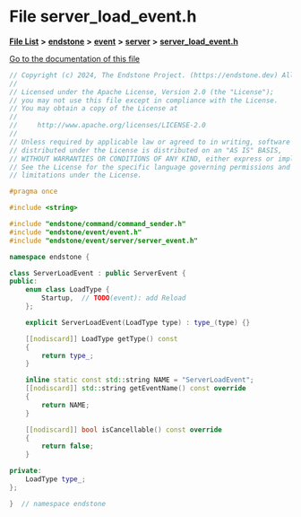 

# File server\_load\_event.h

[**File List**](files.md) **>** [**endstone**](dir_6cf277b678674f97c7a2b6b3b2447b33.md) **>** [**event**](dir_f1d783c0ad83ee143d16e768ebca51c8.md) **>** [**server**](dir_77022909323d5ad872c4820a738a5429.md) **>** [**server\_load\_event.h**](server__load__event_8h.md)

[Go to the documentation of this file](server__load__event_8h.md)


```C++
// Copyright (c) 2024, The Endstone Project. (https://endstone.dev) All Rights Reserved.
//
// Licensed under the Apache License, Version 2.0 (the "License");
// you may not use this file except in compliance with the License.
// You may obtain a copy of the License at
//
//     http://www.apache.org/licenses/LICENSE-2.0
//
// Unless required by applicable law or agreed to in writing, software
// distributed under the License is distributed on an "AS IS" BASIS,
// WITHOUT WARRANTIES OR CONDITIONS OF ANY KIND, either express or implied.
// See the License for the specific language governing permissions and
// limitations under the License.

#pragma once

#include <string>

#include "endstone/command/command_sender.h"
#include "endstone/event/event.h"
#include "endstone/event/server/server_event.h"

namespace endstone {

class ServerLoadEvent : public ServerEvent {
public:
    enum class LoadType {
        Startup,  // TODO(event): add Reload
    };

    explicit ServerLoadEvent(LoadType type) : type_(type) {}

    [[nodiscard]] LoadType getType() const
    {
        return type_;
    }

    inline static const std::string NAME = "ServerLoadEvent";
    [[nodiscard]] std::string getEventName() const override
    {
        return NAME;
    }

    [[nodiscard]] bool isCancellable() const override
    {
        return false;
    }

private:
    LoadType type_;
};

}  // namespace endstone
```


